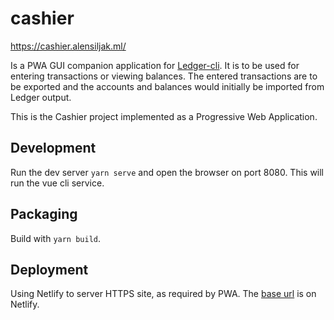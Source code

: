 # cashier

https://cashier.alensiljak.ml/

Is a PWA GUI companion application for [Ledger-cli](https://ledger-cli.org). It is to be used for entering transactions or viewing balances. The entered transactions are to be exported and the accounts and balances would initially be imported from Ledger output.

This is the Cashier project implemented as a Progressive Web Application.

## Development 

Run the dev server `yarn serve` and open the browser on port 8080.
This will run the vue cli service.

## Packaging

Build with `yarn build`.

## Deployment

Using Netlify to server HTTPS site, as required by PWA.
The [base url](https://cashier-pwa.netlify.com/) is on Netlify.
